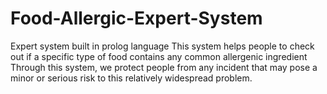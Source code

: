 # Food-Allergic-Expert-System
Expert system built in prolog language  This system helps people to check out if a specific type of food contains  any common allergenic ingredient  Through this system, we protect people from any incident that may pose a  minor or serious risk to this relatively widespread problem.
